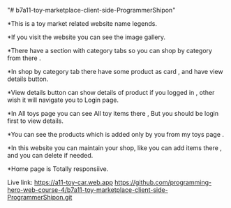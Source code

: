 "# b7a11-toy-marketplace-client-side-ProgrammerShipon"

\*This is a toy market related website name legends.

\*If you visit the website you can see the image gallery.

\*There have a section with category tabs so you can shop by category from there .

\*In shop by category tab there have some product as card , and have view details button.

\*View details button can show details of product if you logged in , other wish it will navigate you to Login page.

\*In All toys page you can see All toy items there , But you should be login first to view details.

\*You can see the products which is added only by you from my toys page .

\*In this website you can maintain your shop, like you can add items there , and you can delete if needed.

\*Home page is Totally responsiive.

Live link: https://a11-toy-car.web.app
https://github.com/programming-hero-web-course-4/b7a11-toy-marketplace-client-side-ProgrammerShipon.git

